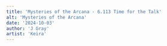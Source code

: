 ```yaml
---
title: 'Mysteries of the Arcana - 6.113 Time for the Talk'
alt: 'Mysteries of the Arcana'
date: '2024-10-03'
author: 'J Gray'
artist: 'Keira'
---
```

